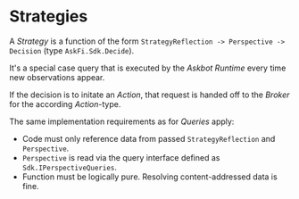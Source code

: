 # Strategies

A _Strategy_ is a function of the form `StrategyReflection -> Perspective -> Decision` (type `AskFi.Sdk.Decide`).

It's a special case query that is executed by the _Askbot Runtime_ every time new observations appear.

If the decision is to initate an _Action_, that request is handed off to the _Broker_ for the according _Action_-type.

The same implementation requirements as for _Queries_ apply:

- Code must only reference data from passed `StrategyReflection` and `Perspective`.
- `Perspective` is read via the query interface defined as `Sdk.IPerspectiveQueries`.
- Function must be logically pure. Resolving content-addressed data is fine.
